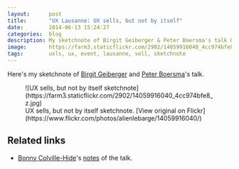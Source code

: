 ```yaml
---
layout:      post
title:       "UX Lausanne: UX sells, but not by itself"
date:        2014-06-13 15:24:27
categories:  blog
description: My sketchnote of Birgit Geiberger & Peter Boersma's talk UX sells, but not by itself
image:       https://farm3.staticflickr.com/2902/14059916040_4cc974bfe8_z.jpg
tags:        uxls, ux, event, lausanne, sell, sketchnote
---
```


Here's my sketchnote of [Birgit Geiberger](https://twitter.com/birgitgcom) and [Peter Boersma](https://twitter.com/pboersma)'s talk.

<figure>
![UX sells, but not by itself sketchnote](https://farm3.staticflickr.com/2902/14059916040_4cc974bfe8_z.jpg)
  <figcaption>UX sells, but not by itself sketchnote. [View original on Flickr](https://www.flickr.com/photos/alienlebarge/14059916040/)</figcaption>
</figure>

## Related links

- [Bonny Colville-Hide](https://twitter.com/almostexact)'s [notes](http://rockpooldigitalux.tumblr.com/post/86502249471/ux-sells-but-not-by-itself-birgit-geiberger) of the talk.
